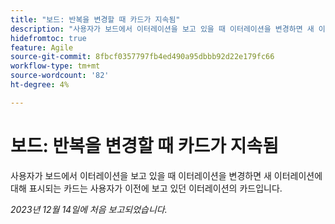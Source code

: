 ```yaml
---
title: "보드: 반복을 변경할 때 카드가 지속됨"
description: "사용자가 보드에서 이터레이션을 보고 있을 때 이터레이션을 변경하면 새 이터레이션에 대해 표시되는 카드는 사용자가 이전에 보고 있던 이터레이션의 카드입니다."
hidefromtoc: true
feature: Agile
source-git-commit: 8fbcf0357797fb4ed490a95dbbb92d22e179fc66
workflow-type: tm+mt
source-wordcount: '82'
ht-degree: 4%

---
```



# 보드: 반복을 변경할 때 카드가 지속됨

<!--

>[!NOTE]
>
>This issue was fixed on January 18, 2024.

-->

사용자가 보드에서 이터레이션을 보고 있을 때 이터레이션을 변경하면 새 이터레이션에 대해 표시되는 카드는 사용자가 이전에 보고 있던 이터레이션의 카드입니다.

_2023년 12월 14일에 처음 보고되었습니다._
